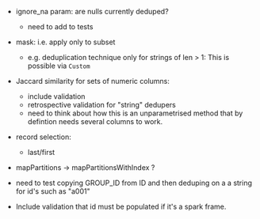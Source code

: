 - ignore_na param: are nulls currently deduped? 
    - need to add to tests

- mask: i.e. apply only to subset
    - e.g. deduplication technique only for strings of len > 1: This is possible via `Custom`

- Jaccard similarity for sets of numeric columns:
    - include validation
    - retrospective validation for "string" dedupers
    - need to think about how this is an unparametrised method that by defintion needs several columns to work.

- record selection:
    - last/first

- mapPartitions -> mapPartitionsWithIndex ?

- need to test copying GROUP_ID from ID and then deduping on a a string for id's such as "a001"

- Include validation that id must be populated if it's a spark frame.
